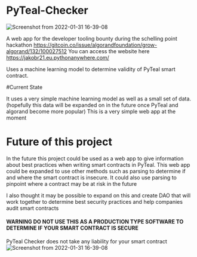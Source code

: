 # PyTeal-Checker  
![Screenshot from 2022-01-31 16-39-08](https://user-images.githubusercontent.com/16466966/151824723-47bcd47d-d808-47b4-81cd-5dfde0b6bc7c.png)

A web app for the developer tooling bounty during the schelling point hackathon https://gitcoin.co/issue/algorandfoundation/grow-algorand/132/100027512
You can access the website here https://jakobr21.eu.pythonanywhere.com/


Uses a machine learning model to determine validity of PyTeal smart contract. 

#Current State

It uses a very simple machine learning model as well as a small set of data. (hopefully this data will be expanded on in the future once PyTeal and algorand become more popular)
This is a very simple web app at the moment 


# Future of this project

In the future this project could be used as a web app to give information about best practices when writing smart contracts in PyTeal. This web app could be expanded
to use other methods such as parsing to determine if and where the smart contract is insecure. It could also use parsing to pinpoint where a contract may be at risk in the future 

I also thought it may be possible to expand on this and create  DAO that will work together to determine best security practices and help companies audit smart contracts

#### WARNING DO NOT USE THIS AS A PRODUCTION TYPE SOFTWARE TO DETERMINE IF YOUR SMART CONTRACT IS SECURE ####
PyTeal Checker does not take any liability for your smart contract 
![Screenshot from 2022-01-31 16-39-08](https://user-images.githubusercontent.com/16466966/151824723-47bcd47d-d808-47b4-81cd-5dfde0b6bc7c.png)
